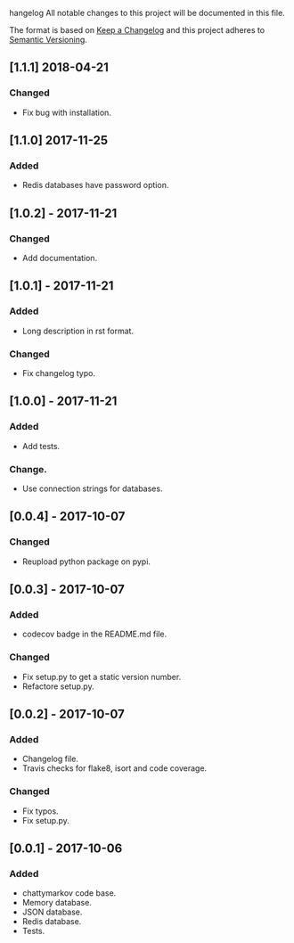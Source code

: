 hangelog
All notable changes to this project will be documented in this file.

The format is based on [Keep a Changelog](http://keepachangelog.com/en/1.0.0/)
and this project adheres to [Semantic Versioning](http://semver.org/spec/v2.0.0.html).

## [1.1.1] 2018-04-21
### Changed
- Fix bug with installation.

## [1.1.0] 2017-11-25
### Added
- Redis databases have password option.

## [1.0.2] - 2017-11-21
### Changed
- Add documentation.

## [1.0.1] - 2017-11-21
### Added
- Long description in rst format.
### Changed
- Fix changelog typo.

## [1.0.0] - 2017-11-21
### Added
- Add tests.
### Change.
- Use connection strings for databases.

## [0.0.4] - 2017-10-07
### Changed
- Reupload python package on pypi.

## [0.0.3] - 2017-10-07
### Added
- codecov badge in the README.md file.
### Changed
- Fix setup.py to get a static version number.
- Refactore setup.py.

## [0.0.2] - 2017-10-07
### Added
- Changelog file.
- Travis checks for flake8, isort and code coverage.

### Changed
- Fix typos.
- Fix setup.py.

## [0.0.1] - 2017-10-06
### Added
- chattymarkov code base.
- Memory database.
- JSON database.
- Redis database. 
- Tests.
